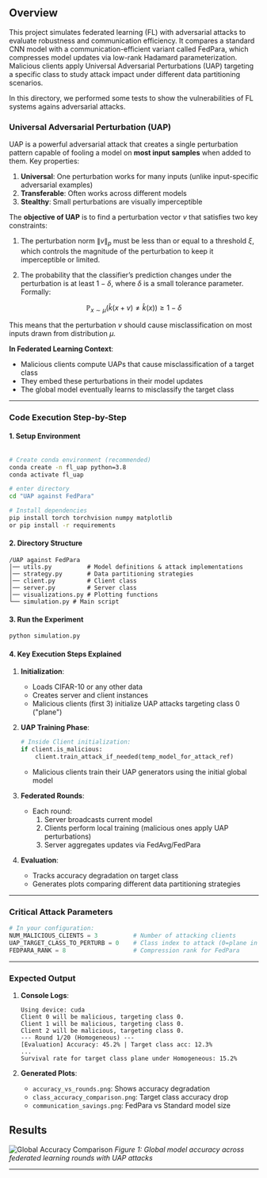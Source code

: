 

## Overview

This project simulates federated learning (FL) with adversarial attacks to evaluate robustness and communication efficiency. It compares a standard CNN model with a communication-efficient variant called FedPara, which compresses model updates via low-rank Hadamard parameterization. Malicious clients apply Universal Adversarial Perturbations (UAP) targeting a specific class to study attack impact under different data partitioning scenarios.

In this directory, we performed some tests to show the vulnerabilities of FL systems agains adversarial attacks.


### Universal Adversarial Perturbation (UAP)
UAP is a powerful adversarial attack that creates a single perturbation pattern capable of fooling a model on **most input samples** when added to them. Key properties:

1. **Universal**: One perturbation works for many inputs (unlike input-specific adversarial examples)
2. **Transferable**: Often works across different models
3. **Stealthy**: Small perturbations are visually imperceptible

The **objective of UAP** is to find a perturbation vector $v$ that satisfies two key constraints:

1. The perturbation norm $\|v\|_p$ must be less than or equal to a threshold $\xi$, which controls the magnitude of the perturbation to keep it imperceptible or limited.

2. The probability that the classifier’s prediction changes under the perturbation is at least $1 - \delta$, where $\delta$ is a small tolerance parameter. Formally:

$$
\mathbb{P}_{x \sim \mu} \left( \hat{k}(x + v) \neq \hat{k}(x) \right) \geq 1 - \delta
$$

This means that the perturbation $v$ should cause misclassification on most inputs drawn from distribution $\mu$.


**In Federated Learning Context**:
- Malicious clients compute UAPs that cause misclassification of a target class
- They embed these perturbations in their model updates
- The global model eventually learns to misclassify the target class

---

### **Code Execution Step-by-Step**

#### **1. Setup Environment**
```bash

# Create conda environment (recommended)
conda create -n fl_uap python=3.8
conda activate fl_uap

# enter directory 
cd "UAP against FedPara"

# Install dependencies
pip install torch torchvision numpy matplotlib
or pip install -r requirements 
```

#### **2. Directory Structure**
```
/UAP against FedPara
│── utils.py          # Model definitions & attack implementations
│── strategy.py       # Data partitioning strategies  
│── client.py         # Client class
│── server.py         # Server class
│── visualizations.py # Plotting functions
└── simulation.py # Main script 
```

#### **3. Run the Experiment**
```bash
python simulation.py
```

#### **4. Key Execution Steps Explained**
1. **Initialization**:
   - Loads CIFAR-10 or any other data
   - Creates server and client instances
   - Malicious clients (first 3) initialize UAP attacks targeting class 0 ("plane")

2. **UAP Training Phase**:
   ```python
   # Inside Client initialization:
   if client.is_malicious:
       client.train_attack_if_needed(temp_model_for_attack_ref)
   ```
   - Malicious clients train their UAP generators using the initial global model

3. **Federated Rounds**:
   - Each round:
     1. Server broadcasts current model
     2. Clients perform local training (malicious ones apply UAP perturbations)
     3. Server aggregates updates via FedAvg/FedPara

4. **Evaluation**:
   - Tracks accuracy degradation on target class
   - Generates plots comparing different data partitioning strategies

---

### **Critical Attack Parameters**
```python
# In your configuration:
NUM_MALICIOUS_CLIENTS = 3          # Number of attacking clients
UAP_TARGET_CLASS_TO_PERTURB = 0    # Class index to attack (0=plane in CIFAR-10)
FEDPARA_RANK = 8                   # Compression rank for FedPara
```

---

### **Expected Output**
1. **Console Logs**:
   ```
   Using device: cuda
   Client 0 will be malicious, targeting class 0.
   Client 1 will be malicious, targeting class 0. 
   Client 2 will be malicious, targeting class 0.
   --- Round 1/20 (Homogeneous) ---
   [Evaluation] Accuracy: 45.2% | Target class acc: 12.3%
   ...
   Survival rate for target class plane under Homogeneous: 15.2%
   ```

2. **Generated Plots**:
   - `accuracy_vs_rounds.png`: Shows accuracy degradation
   - `class_accuracy_comparison.png`: Target class accuracy drop
   - `communication_savings.png`: FedPara vs Standard model size


## Results

![Global Accuracy Comparison](helper/global_accuracy.png)
*Figure 1: Global model accuracy across federated learning rounds with UAP attacks*

---
